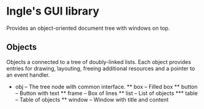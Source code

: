 # Ingle's GUI library

Provides an object-oriented document tree with windows on top.

## Objects

Objects a connected to a tree of doubly-linked lists.  Each
object provides entries for drawing, layouting, freeing
additional resources and a pointer to an event handler.

* obj – The tree node with common interface.
** box – Filled box
** button – Button with text
** frame – Box of lines
** list – List of objects
*** table – Table of objects
** window – Window with title and content
